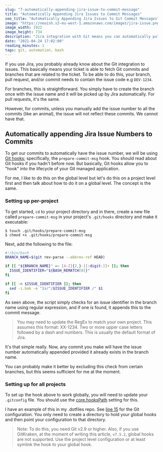 ```yaml
---
slug: "7-automatically-appending-jira-issue-to-commit-message"
title: "Automatically Appending Jira Issues to Commit Messages"
seo_title: "Automatically Appending Jira Issues to Git Commit Messages"
image: "https://neoish.s3-eu-west-1.amazonaws.com/images/jira-issue.png"
image_width: 1922
image_height: 734
description: "Jira integration with Git means you can automatically pull commits and branches from your repo. But you need to do this first."
date: "2021-04-24 17:02:00"
reading_minutes: 1
tags: git, automation, bash
---
```


If you use Jira, you probably already know about the Git integration to issues. This basically means your ticket is able to fetch Git commits and branches that are related to the ticket. To be able to do this, your branch, pull request, and/or commit needs to contain the issue code e.g `DEV-1234`.

For branches, this is straightforward. You simply have to create the branch once with the issue name and it will be picked up by Jira automatically. For pull requests, it's the same.

However, for commits, unless you manually add the issue number to all the commits (like an animal), the issue will not reflect these commits. We cannot have that.

## Automatically appending Jira Issue Numbers to Commits

To get our commits to automatically have the issue number, we will be using [Git hooks](https://git-scm.com/book/en/v2/Customizing-Git-Git-Hooks); specifically, the `prepare-commit-msg` hook. You should read about Git hooks if you hadn't before now. But basically, Git hooks allow you to "hook" into the lifecycle of your Git managed application.

For me, I like to do this on the global level but let's do this on a project level first and then talk about how to do it on a global level. The concept is the same.

### Setting up per-project

To get started, `cd` to your project directory and in there, create a new file called `prepare-commit-msg` in your project's `.git/hooks` directory and make it executable:

```shell
$ touch .git/hooks/prepare-commit-msg
$ chmod +x .git/hooks/prepare-commit-msg
```

Next, add the following to the file:

```bash
#!/bin/bash
BRANCH_NAME=$(git rev-parse --abbrev-ref HEAD)

if [[ "${BRANCH_NAME}" =~ [A-Z]{2,}-[[:digit:]]+ ]]; then
  ISSUE_IDENTIFIER="${BASH_REMATCH[0]}"
fi

if [[ -n $ISSUE_IDENTIFIER ]]; then
  sed -i.bak -e "1s/^/$ISSUE_IDENTIFIER /" $1
fi
```

As seen above, the script simply checks for an issue identifier in the branch name using regular expression, and if one is found, it appends this to the commit message.

> You may need to update the RegEx to match your own project. This assumes this format: XX-1234. Two or more upper case letters followed by a dash and numbers. This is usually the default format of Jira.

It's that simple really. Now, any commit you make will have the issue number automatically appended provided it already exists in the branch name.

You can probably make it better by excluding this check from certain branches, but this seems sufficient for me at the moment.

### Setting up for all projects

To set up the hook above to work globally, you will need to update your `.gitconfig` file. You should use the [core.hooksPath](https://git-scm.com/docs/git-config#Documentation/git-config.txt-corehooksPath) setting for this.

I have an example of this in my .dotfiles repo. See [line 15](https://github.com/neoighodaro/dotfiles/blob/master/.gitconfig#L15) for the Git configuration. You only need to create a directory to hold your global hooks and then point your configuration to that directory.

> Note: To do this, you need Git v2.9 or higher. Also, if you use GitKraken, at the moment of writing this article, `v7.5.2`, global hooks are not supported. Use the project level configuration or at least symlink the hook to your global hook.
